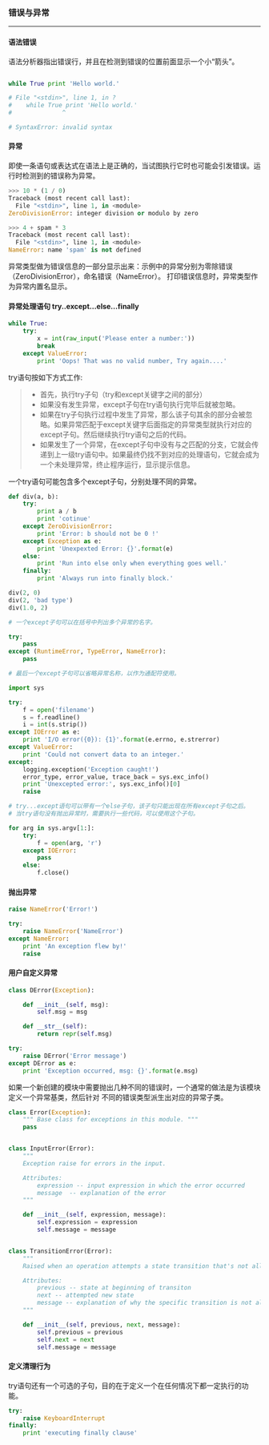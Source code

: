 ### 错误与异常

---

#### 语法错误

语法分析器指出错误行，并且在检测到错误的位置前面显示一个小“箭头”。

```python

while True print 'Hello world.'

# File "<stdin>", line 1, in ?
#    while True print 'Hello world.'
#              ^

# SyntaxError: invalid syntax

```

#### 异常

即使一条语句或表达式在语法上是正确的，当试图执行它时也可能会引发错误。运行时检测到的错误称为异常。

```python
>>> 10 * (1 / 0)
Traceback (most recent call last):
  File "<stdin>", line 1, in <module>
ZeroDivisionError: integer division or modulo by zero

>>> 4 + spam * 3
Traceback (most recent call last):
  File "<stdin>", line 1, in <module>
NameError: name 'spam' is not defined

```

异常类型做为错误信息的一部分显示出来：示例中的异常分别为零除错误（ZeroDivisionError），命名错误（NameError）。
打印错误信息时，异常类型作为异常内置名显示。

#### 异常处理语句 try..except...else...finally

```python
while True:
    try:
        x = int(raw_input('Please enter a number:'))
        break
    except ValueError:
        print 'Oops! That was no valid number, Try again....'

```

try语句按如下方式工作:
> * 首先，执行try子句（try和except关键字之间的部分）
> * 如果没有发生异常，except子句在try语句执行完毕后就被忽略。
> * 如果在try子句执行过程中发生了异常，那么该子句其余的部分会被忽略。如果异常匹配于except关键字后面指定的异常类型就执行对应的except子句。然后继续执行try语句之后的代码。
> * 如果发生了一个异常，在except子句中没有与之匹配的分支，它就会传递到上一级try语句中。如果最终仍找不到对应的处理语句，它就会成为一个未处理异常，终止程序运行，显示提示信息。

一个try语句可能包含多个except子句，分别处理不同的异常。

```python
def div(a, b):
    try:
        print a / b
        print 'cotinue'
    except ZeroDivisionError:
        print 'Error: b should not be 0 !'
    except Exception as e:
        print 'Unexpexted Error: {}'.format(e)
    else:
        print 'Run into else only when everything goes well.'
    finally:
        print 'Always run into finally block.'

div(2, 0)
div(2, 'bad type')
div(1.0, 2)

# 一个except子句可以在括号中列出多个异常的名字。

try:
    pass
except (RuntimeError, TypeError, NameError):
    pass

# 最后一个except子句可以省略异常名称，以作为通配符使用。

import sys

try:
    f = open('filename')
    s = f.readline()
    i = int(s.strip())
except IOError as e:
    print 'I/O error({0}): {1}'.format(e.errno, e.strerror)
except ValueError:
    print 'Could not convert data to an integer.'
except:
    logging.exception('Exception caught!')
    error_type, error_value, trace_back = sys.exc_info()
    print 'Unexcepted error:', sys.exc_info()[0]
    raise

# try...except语句可以带有一个else子句，该子句只能出现在所有except子句之后。
# 当try语句没有抛出异常时，需要执行一些代码，可以使用这个子句。

for arg in sys.argv[1:]:
    try:
        f = open(arg, 'r')
    except IOError:
        pass
    else:
        f.close()

```

#### 抛出异常

```python
raise NameError('Error!')

try:
    raise NameError('NameError')
except NameError:
    print 'An exception flew by!'
    raise

```

#### 用户自定义异常

```python
class DError(Exception):

    def __init__(self, msg):
        self.msg = msg

    def __str__(self):
        return repr(self.msg)

try:
    raise DError('Error message')
except DError as e:
    print 'Exception occurred, msg: {}'.format(e.msg)

```

如果一个新创建的模块中需要抛出几种不同的错误时，一个通常的做法是为该模块定义一个异常基类，然后针对
不同的错误类型派生出对应的异常子类。

```python
class Error(Exception):
    """ Base class for exceptions in this module. """
    pass


class InputError(Error):
    """
    Exception raise for errors in the input.

    Attributes:
        expression -- input expression in which the error occurred
        message  -- explanation of the error
    """

    def __init__(self, expression, message):
        self.expression = expression
        self.message = message


class TransitionError(Error):
    """
    Raised when an operation attempts a state transition that's not allowed.

    Attributes:
        previous -- state at beginning of transiton
        next -- attempted new state
        message -- explanation of why the specific transition is not allowed
    """

    def __init__(self, previous, next, message):
        self.previous = previous
        self.next = next
        self.message = message

```

#### 定义清理行为

try语句还有一个可选的子句，目的在于定义一个在任何情况下都一定执行的功能。

```python
try:
    raise KeyboardInterrupt
finally:
    print 'executing finally clause'

```
